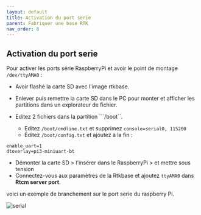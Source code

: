 ```yaml
---
layout: default
title: Activation du port serie
parent: Fabriquer une base RTK
nav_order: 8
---
```


## Activation du port serie

Pour activer les ports série RaspberryPi et avoir le point de montage ```/dev/ttyAMA0``` :

* Avoir flashé la carte SD avec l'image rtkbase.
* Enlever puis remettre la carte SD dans le PC pour monter et afficher les partitions dans un explorateur de fichier.

* Editez 2 fichiers dans la partition ```/boot``.
  * Editez ```/boot/cmdline.txt``` et supprimez ```console=serial0, 115200```
  * Éditez ```/boot/config.txt``` et ajoutez à la fin :

```
enable_uart=1
dtoverlay=pi3-miniuart-bt
```

* Démonter la carte SD > l'insérer dans le RaspberryPi > et mettre sous tension
* Connectez-vous aux paramètres de la Rtkbase et ajoutez ```ttyAMA0``` dans **Rtcm server port**.

voici un exemple de branchement sur le port serie du raspberry Pi.

![serial](https://jancelin.github.io/docs-centipedeRTK/assets/images/basegnss/radio_serial.jpg)

